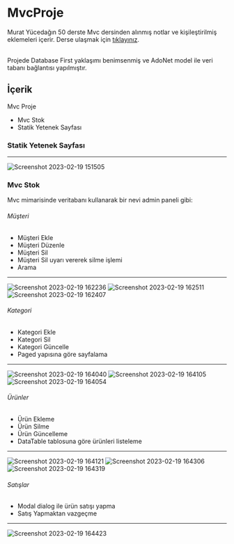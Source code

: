 # MvcProje

Murat Yücedağın 50 derste Mvc dersinden alınmış notlar ve kişileştirilmiş eklemeleri içerir.
Derse ulaşmak için [tıklayınız](https://www.youtube.com/playlist?list=PLKnjBHu2xXNNRPqfdZC6hNmJKOqIIpqNj "tıklayınız").
</br>
</br>

Projede Database First yaklaşımı benimsenmiş ve AdoNet model ile veri tabanı bağlantısı yapılmıştır.

## İçerik
Mvc Proje
- Mvc Stok
- Statik Yetenek Sayfası

### Statik Yetenek Sayfası

------------


![Screenshot 2023-02-19 151505](https://user-images.githubusercontent.com/125314159/219952370-019133d3-c38d-41f1-9f45-ffdb0a608448.png)

### Mvc Stok
Mvc mimarisinde veritabanı kullanarak bir nevi admin paneli gibi:

###### Müşteri

- Müşteri Ekle
- Müşteri Düzenle
- Müşteri Sil
- Müşteri Sil uyarı vererek silme işlemi
- Arama

------------


![Screenshot 2023-02-19 162236](https://user-images.githubusercontent.com/125314159/219952412-e967b71c-d207-489b-b277-b0a5d9839ed5.png)
![Screenshot 2023-02-19 162511](https://user-images.githubusercontent.com/125314159/219952465-ad9afad9-0cf1-423f-8c3f-b38425419ffc.png)
![Screenshot 2023-02-19 162407](https://user-images.githubusercontent.com/125314159/219952471-7e9fa95c-b386-4469-90cd-baa539ded9c8.png)

###### Kategori
- Kategori Ekle
- Kategori Sil
- Kategori Güncelle
- Paged yapısına göre sayfalama

------------


![Screenshot 2023-02-19 164040](https://user-images.githubusercontent.com/125314159/219952479-4642f0a6-170e-4b43-8dc8-f5a8c709960d.png)
![Screenshot 2023-02-19 164105](https://user-images.githubusercontent.com/125314159/219952490-f27711e6-3daf-48ce-98a6-b9f7f49b58db.png)
![Screenshot 2023-02-19 164054](https://user-images.githubusercontent.com/125314159/219952493-c11e8612-811c-4f86-913c-60b1bb55381a.png)

###### Ürünler
- Ürün Ekleme
- Ürün Silme
- Ürün Güncelleme
- DataTable tablosuna göre ürünleri listeleme

------------


![Screenshot 2023-02-19 164121](https://user-images.githubusercontent.com/125314159/219952516-950a24e2-5f45-41e5-b43b-a9f4620522fa.png)
![Screenshot 2023-02-19 164306](https://user-images.githubusercontent.com/125314159/219952519-ef415f86-eb5d-4e71-91e4-3e3eb84f8622.png)
![Screenshot 2023-02-19 164319](https://user-images.githubusercontent.com/125314159/219952528-92f462fc-7626-4959-b1b8-3224bb11ee1e.png)

###### Satışlar
- Modal dialog ile ürün satışı yapma
- Satış Yapmaktan vazgeçme

------------


![Screenshot 2023-02-19 164423](https://user-images.githubusercontent.com/125314159/219952535-10661e97-950b-49ef-94a5-6ca810485234.png)


